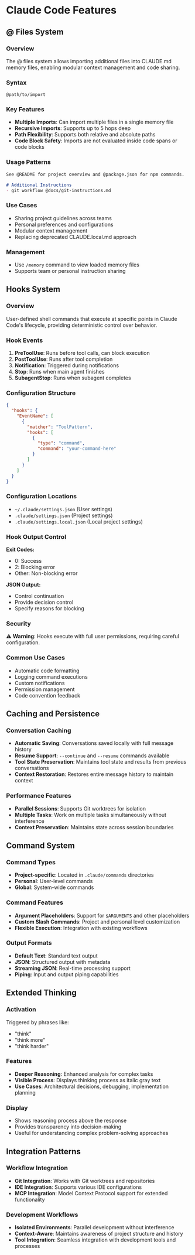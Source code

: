 # Claude Code Features

## @ Files System

### Overview
The @ files system allows importing additional files into CLAUDE.md memory files, enabling modular context management and code sharing.

### Syntax
```
@path/to/import
```

### Key Features
- **Multiple Imports**: Can import multiple files in a single memory file
- **Recursive Imports**: Supports up to 5 hops deep
- **Path Flexibility**: Supports both relative and absolute paths
- **Code Block Safety**: Imports are not evaluated inside code spans or code blocks

### Usage Patterns
```markdown
See @README for project overview and @package.json for npm commands.

# Additional Instructions
- git workflow @docs/git-instructions.md
```

### Use Cases
- Sharing project guidelines across teams
- Personal preferences and configurations
- Modular context management
- Replacing deprecated CLAUDE.local.md approach

### Management
- Use `/memory` command to view loaded memory files
- Supports team or personal instruction sharing

## Hooks System

### Overview
User-defined shell commands that execute at specific points in Claude Code's lifecycle, providing deterministic control over behavior.

### Hook Events
1. **PreToolUse**: Runs before tool calls, can block execution
2. **PostToolUse**: Runs after tool completion
3. **Notification**: Triggered during notifications
4. **Stop**: Runs when main agent finishes
5. **SubagentStop**: Runs when subagent completes

### Configuration Structure
```json
{
  "hooks": {
    "EventName": [
      {
        "matcher": "ToolPattern",
        "hooks": [
          {
            "type": "command",
            "command": "your-command-here"
          }
        ]
      }
    ]
  }
}
```

### Configuration Locations
- `~/.claude/settings.json` (User settings)
- `.claude/settings.json` (Project settings)
- `.claude/settings.local.json` (Local project settings)

### Hook Output Control
**Exit Codes:**
- 0: Success
- 2: Blocking error
- Other: Non-blocking error

**JSON Output:**
- Control continuation
- Provide decision control
- Specify reasons for blocking

### Security
⚠️ **Warning**: Hooks execute with full user permissions, requiring careful configuration.

### Common Use Cases
- Automatic code formatting
- Logging command executions
- Custom notifications
- Permission management
- Code convention feedback

## Caching and Persistence

### Conversation Caching
- **Automatic Saving**: Conversations saved locally with full message history
- **Resume Support**: `--continue` and `--resume` commands available
- **Tool State Preservation**: Maintains tool state and results from previous conversations
- **Context Restoration**: Restores entire message history to maintain context

### Performance Features
- **Parallel Sessions**: Supports Git worktrees for isolation
- **Multiple Tasks**: Work on multiple tasks simultaneously without interference
- **Context Preservation**: Maintains state across session boundaries

## Command System

### Command Types
- **Project-specific**: Located in `.claude/commands` directories
- **Personal**: User-level commands
- **Global**: System-wide commands

### Command Features
- **Argument Placeholders**: Support for `$ARGUMENTS` and other placeholders
- **Custom Slash Commands**: Project and personal level customization
- **Flexible Execution**: Integration with existing workflows

### Output Formats
- **Default Text**: Standard text output
- **JSON**: Structured output with metadata
- **Streaming JSON**: Real-time processing support
- **Piping**: Input and output piping capabilities

## Extended Thinking

### Activation
Triggered by phrases like:
- "think"
- "think more"
- "think harder"

### Features
- **Deeper Reasoning**: Enhanced analysis for complex tasks
- **Visible Process**: Displays thinking process as italic gray text
- **Use Cases**: Architectural decisions, debugging, implementation planning

### Display
- Shows reasoning process above the response
- Provides transparency into decision-making
- Useful for understanding complex problem-solving approaches

## Integration Patterns

### Workflow Integration
- **Git Integration**: Works with Git worktrees and repositories
- **IDE Integration**: Supports various IDE configurations
- **MCP Integration**: Model Context Protocol support for extended functionality

### Development Workflows
- **Isolated Environments**: Parallel development without interference
- **Context-Aware**: Maintains awareness of project structure and history
- **Tool Integration**: Seamless integration with development tools and processes